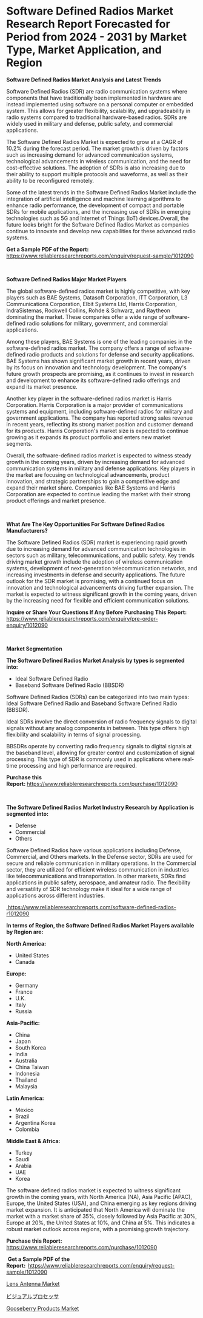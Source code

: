 <p><h1>Software Defined Radios Market Research Report Forecasted for Period from 2024 -  2031 by Market Type, Market Application, and Region</h1></p><p><strong>Software Defined Radios Market Analysis and Latest Trends</strong></p>
<p><p>Software Defined Radios (SDR) are radio communication systems where components that have traditionally been implemented in hardware are instead implemented using software on a personal computer or embedded system. This allows for greater flexibility, scalability, and upgradeability in radio systems compared to traditional hardware-based radios. SDRs are widely used in military and defense, public safety, and commercial applications.</p><p>The Software Defined Radios Market is expected to grow at a CAGR of 10.2% during the forecast period. The market growth is driven by factors such as increasing demand for advanced communication systems, technological advancements in wireless communication, and the need for cost-effective solutions. The adoption of SDRs is also increasing due to their ability to support multiple protocols and waveforms, as well as their ability to be reconfigured remotely.</p><p>Some of the latest trends in the Software Defined Radios Market include the integration of artificial intelligence and machine learning algorithms to enhance radio performance, the development of compact and portable SDRs for mobile applications, and the increasing use of SDRs in emerging technologies such as 5G and Internet of Things (IoT) devices.Overall, the future looks bright for the Software Defined Radios Market as companies continue to innovate and develop new capabilities for these advanced radio systems.</p></p>
<p><strong>Get a Sample PDF of the Report:&nbsp;</strong> <a href="https://www.reliableresearchreports.com/enquiry/request-sample/1012090">https://www.reliableresearchreports.com/enquiry/request-sample/1012090</a></p>
<p>&nbsp;</p>
<p><strong>Software Defined Radios Major Market Players</strong></p>
<p><p>The global software-defined radios market is highly competitive, with key players such as BAE Systems, Datasoft Corporation, ITT Corporation, L3 Communications Corporation, Elbit Systems Ltd, Harris Corporation, IndraSistemas, Rockwell Collins, Rohde & Schwarz, and Raytheon dominating the market. These companies offer a wide range of software-defined radio solutions for military, government, and commercial applications.</p><p>Among these players, BAE Systems is one of the leading companies in the software-defined radios market. The company offers a range of software-defined radio products and solutions for defense and security applications. BAE Systems has shown significant market growth in recent years, driven by its focus on innovation and technology development. The company's future growth prospects are promising, as it continues to invest in research and development to enhance its software-defined radio offerings and expand its market presence.</p><p>Another key player in the software-defined radios market is Harris Corporation. Harris Corporation is a major provider of communications systems and equipment, including software-defined radios for military and government applications. The company has reported strong sales revenue in recent years, reflecting its strong market position and customer demand for its products. Harris Corporation's market size is expected to continue growing as it expands its product portfolio and enters new market segments.</p><p>Overall, the software-defined radios market is expected to witness steady growth in the coming years, driven by increasing demand for advanced communication systems in military and defense applications. Key players in the market are focusing on technological advancements, product innovation, and strategic partnerships to gain a competitive edge and expand their market share. Companies like BAE Systems and Harris Corporation are expected to continue leading the market with their strong product offerings and market presence.</p></p>
<p>&nbsp;</p>
<p><strong>What Are The Key Opportunities For Software Defined Radios Manufacturers?</strong></p>
<p><p>The Software Defined Radios (SDR) market is experiencing rapid growth due to increasing demand for advanced communication technologies in sectors such as military, telecommunications, and public safety. Key trends driving market growth include the adoption of wireless communication systems, development of next-generation telecommunication networks, and increasing investments in defense and security applications. The future outlook for the SDR market is promising, with a continued focus on innovation and technological advancements driving further expansion. The market is expected to witness significant growth in the coming years, driven by the increasing need for flexible and efficient communication solutions.</p></p>
<p><strong>Inquire or Share Your Questions If Any Before Purchasing This Report:</strong> <a href="https://www.reliableresearchreports.com/enquiry/pre-order-enquiry/1012090">https://www.reliableresearchreports.com/enquiry/pre-order-enquiry/1012090</a></p>
<p>&nbsp;</p>
<p><strong>Market Segmentation</strong></p>
<p><strong>The Software Defined Radios Market Analysis by types is segmented into:</strong></p>
<p><ul><li>Ideal Software Defined Radio</li><li>Baseband Software Defined Radio (BBSDR)</li></ul></p>
<p><p>Software Defined Radios (SDRs) can be categorized into two main types: Ideal Software Defined Radio and Baseband Software Defined Radio (BBSDR). </p><p>Ideal SDRs involve the direct conversion of radio frequency signals to digital signals without any analog components in between. This type offers high flexibility and scalability in terms of signal processing.</p><p>BBSDRs operate by converting radio frequency signals to digital signals at the baseband level, allowing for greater control and customization of signal processing. This type of SDR is commonly used in applications where real-time processing and high performance are required.</p></p>
<p><strong>Purchase this Report:&nbsp;</strong><a href="https://www.reliableresearchreports.com/purchase/1012090">https://www.reliableresearchreports.com/purchase/1012090</a></p>
<p>&nbsp;</p>
<p><strong>The Software Defined Radios Market Industry Research by Application is segmented into:</strong></p>
<p><ul><li>Defense</li><li>Commercial</li><li>Others</li></ul></p>
<p><p>Software Defined Radios have various applications including Defense, Commercial, and Others markets. In the Defense sector, SDRs are used for secure and reliable communication in military operations. In the Commercial sector, they are utilized for efficient wireless communication in industries like telecommunications and transportation. In other markets, SDRs find applications in public safety, aerospace, and amateur radio. The flexibility and versatility of SDR technology make it ideal for a wide range of applications across different industries.</p></p>
<p><a href="https://www.reliableresearchreports.com/software-defined-radios-r1012090">&nbsp;https://www.reliableresearchreports.com/software-defined-radios-r1012090</a></p>
<p><strong>In terms of Region, the Software Defined Radios Market Players available by Region are:</strong></p>
<p>
    <p> <strong> North America: </strong>
        <ul>
            <li>United States</li>
            <li>Canada</li>
        </ul>
        </p> 
    <p> <strong> Europe: </strong>
        <ul>
            <li>Germany</li>
            <li>France</li>
            <li>U.K.</li>
            <li>Italy</li>
            <li>Russia</li>
        </ul>
        </p> 
    <p> <strong> Asia-Pacific: </strong>
        <ul>
            <li>China</li>
            <li>Japan</li>
            <li>South Korea</li>
            <li>India</li>
            <li>Australia</li>
            <li>China Taiwan</li>
            <li>Indonesia</li>
            <li>Thailand</li>
            <li>Malaysia</li>
        </ul>
        </p> 
    <p> <strong> Latin America: </strong>
        <ul>
            <li>Mexico</li>
            <li>Brazil</li>
            <li>Argentina Korea</li>
            <li>Colombia</li>
        </ul>
        </p> 
    <p> <strong> Middle East & Africa: </strong>
        <ul>
            <li>Turkey</li>
            <li>Saudi</li>
            <li>Arabia</li>
            <li>UAE</li>
            <li>Korea</li>
        </ul>
    </p>
    </p>
<p><p>The software defined radios market is expected to witness significant growth in the coming years, with North America (NA), Asia Pacific (APAC), Europe, the United States (USA), and China emerging as key regions driving market expansion. It is anticipated that North America will dominate the market with a market share of 35%, closely followed by Asia Pacific at 30%, Europe at 20%, the United States at 10%, and China at 5%. This indicates a robust market outlook across regions, with a promising growth trajectory.</p></p>
<p><strong>Purchase this Report: </strong><a href="https://www.reliableresearchreports.com/purchase/1012090">https://www.reliableresearchreports.com/purchase/1012090</a></p>
<p>&nbsp;<strong>Get a Sample PDF of the Report:&nbsp;&nbsp;</strong><a href="https://www.reliableresearchreports.com/enquiry/request-sample/1012090">https://www.reliableresearchreports.com/enquiry/request-sample/1012090</a></p>
<p><strong></strong></p>
<p><p><a href="https://www.linkedin.com/pulse/lens-antenna-market-research-report-its-history-forecast-2024-mi9le">Lens Antenna Market</a></p><p><a href="https://github.com/oqxogxyvqe90775/Market-Research-Report-List-2/blob/main/633547154511.md">ビジュアルプロセッサ</a></p><p><a href="https://www.linkedin.com/pulse/gooseberry-products-market-size-reveals-best-marketing-channels-dbkfc?trackingId=dXOFijEHhvGQGCuVRJES0w%3D%3D">Gooseberry Products Market</a></p></p>